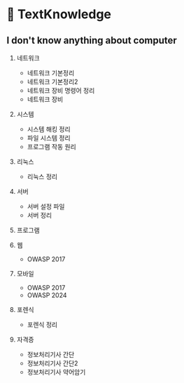 # 📑 TextKnowledge

## I don't know anything about computer

1. 네트워크
   - 네트워크 기본정리
   - 네트워크 기본정리2
   - 네트워크 장비 명령어 정리
   - 네트워크 장비

2. 시스템
   - 시스템 해킹 정리
   - 파일 시스템 정리
   - 프로그램 작동 원리

3. 리눅스
   - 리눅스 정리

4. 서버
   - 서버 설정 파일
   - 서버 정리

5. 프로그램
6. 웹
   - OWASP 2017

7. 모바일
   - OWASP 2017
   - OWASP 2024

8. 포렌식
   - 포렌식 정리

9. 자격증
   - 정보처리기사 간단
   - 정보처리기사 간단2
   - 정보처리기사 약어암기
